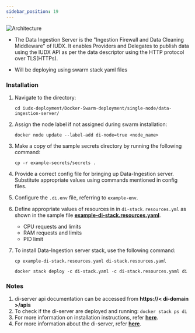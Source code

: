 ```yaml
---
sidebar_position: 19
---
```


<div class="img_background">
<div style={{textAlign: 'center'}}>

![Architecture](https://s3-ap-south-1-docs-resources.s3.ap-south-1.amazonaws.com/IUDX-resources/data_ingestion_server.png)<br/>

</div></div>

+ The Data Ingestion Server is the "Ingestion Firewall and Data Cleaning Middleware" of IUDX. It enables Providers and Delegates to publish data using the IUDX API as per the data descriptor using the HTTP protocol over TLS(HTTPs).

+ Will be deploying using swarm stack yaml files

### Installation

1. Navigate to the directory:
   
    ```
    cd iudx-deployment/Docker-Swarm-deployment/single-node/data-ingestion-server/
    ```

2. Assign the node label if not assigned during swarm installation:
   
    ```
    docker node update --label-add di-node=true <node_name>
    ```

3. Make a copy of the sample secrets directory by running the following command:
   
    ```
    cp -r example-secrets/secrets .
    ```

4. Provide a correct config file for bringing up Data-Ingestion server. Substitute appropriate values using commands mentioned in config files.

5. Configure the `.di.env` file, referring to `example-env`.

6. Define appropriate values of resources in in `di-stack.resources.yml` as shown in the sample file **[example-di-stack.resources.yaml](https://github.com/datakaveri/iudx-deployment/blob/5.0.0/Docker-Swarm-deployment/single-node/data-ingestion-server/example-di-stack.resources.yaml)**.

    - CPU requests and limits
    - RAM requests and limits
    - PID limit

   
7. To install Data-Ingestion server stack, use the following command:

    ```   
    cp example-di-stack.resources.yaml di-stack.resources.yaml

    docker stack deploy -c di-stack.yaml -c di-stack.resources.yaml di
    ```

### Notes

1. di-server api documentation can be accessed from **https://< di-domain >/apis**
2. To check if the di-server are deployed and running: `docker stack ps di`
3. For more information on installation instructions, refer **[here](https://github.com/datakaveri/iudx-deployment/tree/5.0.0/Docker-Swarm-deployment/single-node/data-ingestion-server#install)**.
4. For more information about the di-server, refer **[here](https://github.com/datakaveri/iudx-data-ingestion-server#iudx-data-ingestion-server)**.

